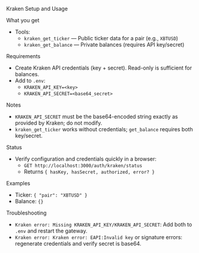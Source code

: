 Kraken Setup and Usage

What you get
- Tools:
  - `kraken_get_ticker` — Public ticker data for a pair (e.g., `XBTUSD`)
  - `kraken_get_balance` — Private balances (requires API key/secret)

Requirements
- Create Kraken API credentials (key + secret). Read-only is sufficient for balances.
- Add to `.env`:
  - `KRAKEN_API_KEY=<key>`
  - `KRAKEN_API_SECRET=<base64_secret>`

Notes
- `KRAKEN_API_SECRET` must be the base64-encoded string exactly as provided by Kraken; do not modify.
- `kraken_get_ticker` works without credentials; `get_balance` requires both key/secret.

Status
- Verify configuration and credentials quickly in a browser:
  - `GET http://localhost:3000/auth/kraken/status`
  - Returns `{ hasKey, hasSecret, authorized, error? }`

Examples
- Ticker: `{ "pair": "XBTUSD" }`
- Balance: `{}`

Troubleshooting
- `Kraken error: Missing KRAKEN_API_KEY/KRAKEN_API_SECRET`: Add both to `.env` and restart the gateway.
- `Kraken error: Kraken error: EAPI:Invalid key` or signature errors: regenerate credentials and verify secret is base64.
